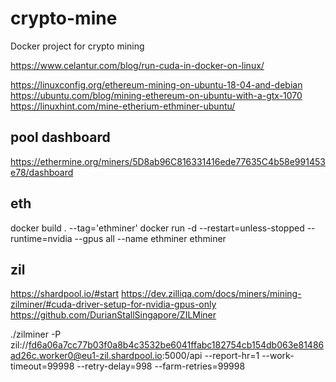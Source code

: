 # crypto-mine
Docker project for crypto mining

https://www.celantur.com/blog/run-cuda-in-docker-on-linux/

https://linuxconfig.org/ethereum-mining-on-ubuntu-18-04-and-debian
https://ubuntu.com/blog/mining-ethereum-on-ubuntu-with-a-gtx-1070
https://linuxhint.com/mine-etherium-ethminer-ubuntu/

## pool dashboard
https://ethermine.org/miners/5D8ab96C816331416ede77635C4b58e991453e78/dashboard


## eth
docker build . --tag='ethminer'
docker run -d --restart=unless-stopped --runtime=nvidia --gpus all --name ethminer ethminer


## zil

https://shardpool.io/#start
https://dev.zilliqa.com/docs/miners/mining-zilminer/#cuda-driver-setup-for-nvidia-gpus-only
https://github.com/DurianStallSingapore/ZILMiner

./zilminer -P zil://fd6a06a7cc77b03f0a8b4c3532be6041ffabc182754cb154db063e81486ad26c.worker0@eu1-zil.shardpool.io:5000/api --report-hr=1 --work-timeout=99998 --retry-delay=998 --farm-retries=99998